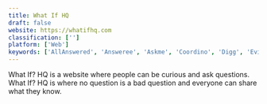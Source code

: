 ```yaml
---
title: What If HQ
draft: false 
website: https://whatifhq.com
classification: ['']
platform: ['Web']
keywords: ['AllAnswered', 'Answeree', 'Askme', 'Coordino', 'Digg', 'Evi', 'Fluther', 'KosisaMay', 'Kuora', 'Mewch', 'Polar Polls', 'Quora', 'Raddle', 'Reddit', 'Stack Overflow', 'Steemit', 'Super User', 'Wiki Answers', 'YaNoIt', 'asktopia']
---
```

What If? HQ is a website where people can be curious and ask questions. What If? HQ is where no question is a bad question and everyone can share what they know.